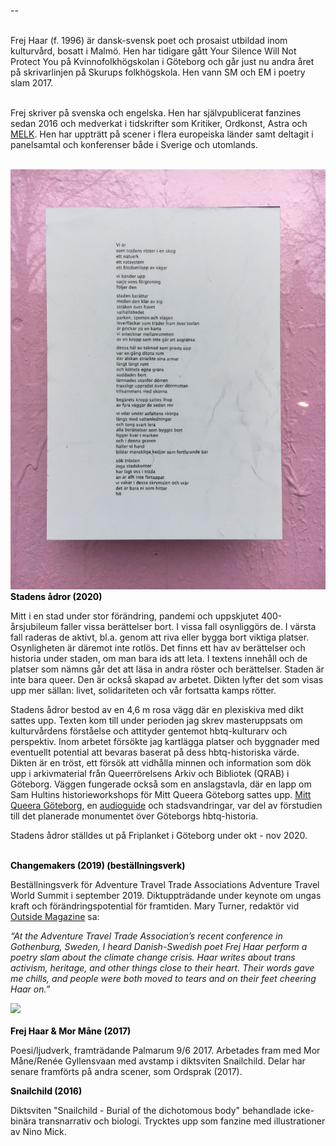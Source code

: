 --

<br>Frej Haar (f. 1996) är dansk-svensk poet och prosaist utbildad inom kulturvård, bosatt i Malmö. Hen har tidigare gått Your Silence Will Not Protect You på Kvinnofolkhögskolan i Göteborg och går just nu andra året på skrivarlinjen på Skurups folkhögskola. Hen vann SM och EM i poetry slam 2017.<br>

<br>Frej skriver på svenska och engelska. Hen har självpublicerat fanzines sedan 2016 och medverkat i tidskrifter som Kritiker, Ordkonst, Astra och [MELK](https://www.melkmag.com/). Hen har uppträtt på scener i flera europeiska länder samt deltagit i panelsamtal och konferenser både i Sverige och utomlands.

<br>

<div class="image-with-credit right">
    <img src="130487447_226609962189891_1456210138955443561_n.jpg">
</div>

<span style="color: rgb(0, 1, 0)">
    <b>Stadens ådror (2020)</b>
</span>

Mitt i en stad under stor förändring, pandemi och uppskjutet 400-årsjubileum faller vissa berättelser bort. I vissa fall osynliggörs de. I värsta fall raderas de aktivt, bl.a. genom att riva eller bygga bort viktiga platser. Osynligheten är däremot inte rotlös. Det finns ett hav av berättelser och historia under staden, om man bara ids att leta. I textens innehåll och de platser som nämns går det att läsa in andra röster och berättelser. Staden är inte bara queer. Den är också skapad av arbetet. Dikten lyfter det som visas upp mer sällan: livet, solidariteten och vår fortsatta kamps rötter.

Stadens ådror bestod av en 4,6 m rosa vägg där en plexiskiva med dikt sattes upp. Texten kom till under perioden jag skrev masteruppsats om kulturvårdens förståelse och attityder gentemot hbtq-kulturarv och perspektiv. Inom arbetet försökte jag kartlägga platser och byggnader med eventuellt potential att bevaras baserat på dess hbtq-historiska värde. Dikten är en tröst, ett försök att vidhålla minnen och information som dök upp i arkivmaterial från Queerrörelsens Arkiv och Bibliotek (QRAB) i Göteborg. Väggen fungerade också som en anslagstavla, där en lapp om Sam Hultins historieworkshops för Mitt Queera Göteborg sattes upp. [Mitt Queera Göteborg](https://www.facebook.com/Mitt-Queera-G%C3%B6teborg-106689931276260/), en [audioguide](https://izi.travel/browse/ac3eeb6d-4a43-4b07-961a-00edd3492843/sv) och stadsvandringar, var del av förstudien till det planerade monumentet över Göteborgs hbtq-historia.

Stadens ådror ställdes ut på Friplanket i Göteborg under okt - nov 2020.

<br>

<span style="color: rgb(0, 1, 0)">
    <b> Changemakers (2019) (beställningsverk)</b>
</span>

Beställningsverk för Adventure Travel Trade Associations Adventure Travel World Summit i september 2019. Diktuppträdande under keynote om ungas kraft och förändringspotential för framtiden. Mary Turner, redaktör vid [Outside Magazine](https://www.outsideonline.com/2402857/everything-our-editors-loved-september/) sa:

<i>“At the Adventure Travel Trade Association’s recent conference in Gothenburg, Sweden, I heard Danish-Swedish poet Frej Haar perform a poetry slam about the climate change crisis. Haar writes about trans activism, heritage, and other things close to their heart. Their words gave me chills, and people were both moved to tears and on their feet cheering Haar on.”</i>
<br>

<div class="image-with-credit right">
    <img src="pressbild.png">
</div>
<br>
<span style="color: rgb(0, 1, 0)">
    <b> Frej Haar & Mor Måne (2017)</b>
</span>

Poesi/ljudverk, framträdande Palmarum 9/6 2017. Arbetades fram med Mor Måne/Renée Gyllensvaan med avstamp i diktsviten Snailchild. Delar har senare framförts på andra scener, som Ordsprak (2017).
<br>

<span style="color: rgb(0, 1, 0)">
    <b> Snailchild (2016)</b>
</span>

Diktsviten "Snailchild - Burial of the dichotomous body" behandlade icke-binära transnarrativ och biologi. Trycktes upp som fanzine med illustrationer av Nino Mick. 
